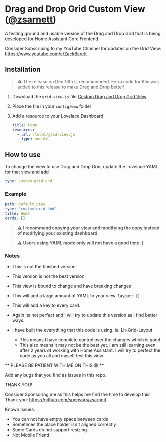 # Drag and Drop Grid Custom View ([@zsarnett](https://github.com/sponsors/zsarnett))

A testing ground and usable version of the Drag and Drop Grid that is being developed for Home Assistant Core Frontend.

Consider Subscribing to my YouTube Channel for updates on the Grid View: https://www.youtube.com/c/ZackBarett

## Installation

> :warning: The release on Dec 13th is recommended. Extra code for this was added to this release to make Drag and Drop better!

1. Download the `grid-view.js` file [Custom Drag and Drop Grid View](https://github.com/zsarnett/Custom-Grid-View/releases)
2. Place the file in your `config/www` folder
3. Add a resource to your Lovelace Dashboard

   ```yaml
   title: Home
   resources:
     - url: /local/grid-view.js
       type: module
   ```

## How to use

To change the view to use Drag and Drop Grid, update the Lovelace YAML for that view and add

```yaml
type: custom:grid-dnd
```

### Example

```yaml
path: default_view
type: 'custom:grid-dnd'
title: Home
cards: []
```

> :warning: **I recommend copying your view and modifying the copy instead of modifying your existing dashboard**

> :warning: **Users using YAML mode only will not have a good time :)**

### Notes

* This is not the finished version
* This version is not the best version
* This view is bound to change and have breaking changes
* This will add a large amount of YAML to your view. `layout: {}`
* This will add a key to every card.
* Again its not perfect and I will try to update this version as I find better ways.


* I have built the everything that this code is using. ie. Lit-Grid-Layout
   * This means I have complete control over the changes which is good
   * This also means it may not be the best yet. I am still learning even after 2 years of working with Home Assistant. I will try to perfect the code as you all and myself test this view
 


** PLEASE BE PATIENT WITH ME ON THIS :smile: **

Add any bugs that you find as issues in this repo. 

THANK YOU!

Consider Sponsoring me as this helps me find the time to develop this! Thank you: https://github.com/sponsors/zsarnett


Known Issues:

* You can not have empty space between cards
* Sometimes the place holder isn't aligned correctly
* Some Cards do not support resizing 
* Not Mobile Friend
